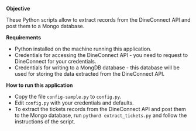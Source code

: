 **Objective**

These Python scripts allow to extract records from the DineConnect API and post them to a Mongo database.

**Requirements**

* Python installed on the machine running this application.
* Credentials for accessing the DineConnect API - you need to request to DineConnect for your credentials.
* Credentials for writing to a MongDB database - this database will be used for storing the data extracted from the DineConnect API.

**How to run this application**

* Copy the file `config-sample.py` to `config.py`.
* Edit `config.py` with your credentials and defaults.
* To extract the tickets records from the DineConnect API and post them to the Mongo database, run `python3 extract_tickets.py` and follow the instructions of the script.

